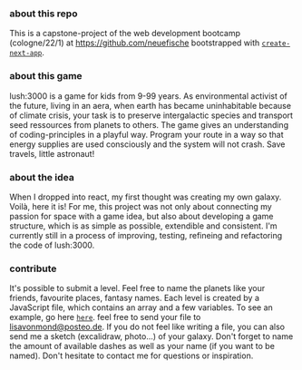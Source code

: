 ### about this repo

This is a capstone-project of the web development bootcamp (cologne/22/1) at https://github.com/neuefische
bootstrapped with [`create-next-app`](https://github.com/vercel/next.js/tree/canary/packages/create-next-app).

### about this game

lush:3000 is a game for kids from 9-99 years.
As environmental activist of the future, living in an aera, when earth has became uninhabitable because of climate crisis, your task is to preserve intergalactic species and transport seed ressources from planets to others.
The game gives an understanding of coding-principles in a playful way. Program your route in a way so that energy supplies are used consciously and the system will not crash. Save travels, little astronaut!

### about the idea

When I dropped into react, my first thought was creating my own galaxy. Voilà, here it is! For me, this project was not only about connecting my passion for space with a game idea, but also about developing a game structure, which is as simple as possible, extendible and consistent. I'm currently still in a process of improving, testing, refineing and refactoring the code of lush:3000.

### contribute

It's possible to submit a level. Feel free to name the planets like your friends, favourite places, fantasy names. Each level is created by a JavaScript file, which contains an array and a few variables. To see an example, go here
[`here`](https://github.com/lisa-von-mond/capstone-project/blob/main/levels/example-level.js).
feel free to send your file to lisavonmond@posteo.de. If you do not feel like writing a file, you can also send me a sketch (excalidraw, photo...) of your galaxy. Don't forget to name the amount of available dashes as well as your name (if you want to be named). Don't hesitate to contact me for questions or inspiration.
